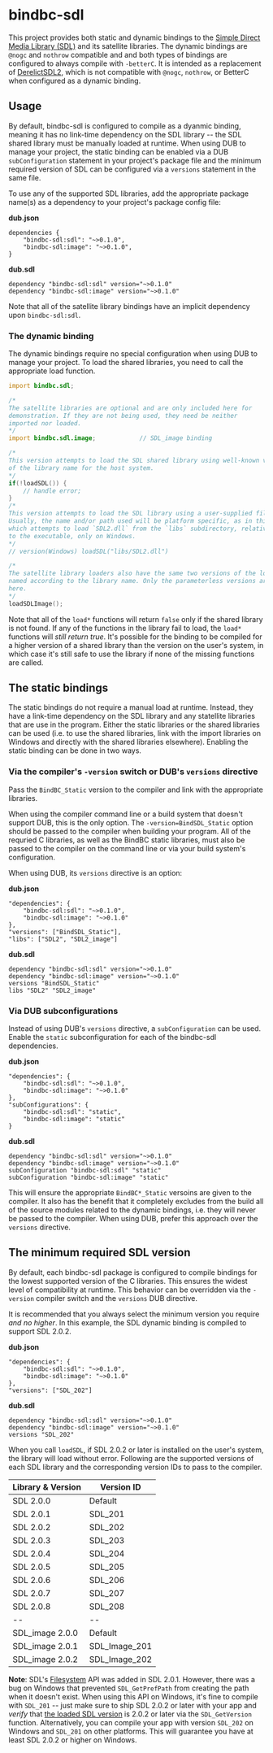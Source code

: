 # bindbc-sdl
This project provides both static and dynamic bindings to the [Simple Direct Media Library (SDL)](https://libsdl.org/) and its satellite libraries. The dynamic bindings are `@nogc` and `nothrow` compatible and and both types of bindings are configured to always compile with `-betterC`. It is intended as a replacement of [DerelictSDL2](), which is not compatible with `@nogc`,  `nothrow`, or BetterC when configured as a dynamic binding.

## Usage
By default, bindbc-sdl is configured to compile as a dyanmic binding, meaning it has no link-time dependency on the SDL library -- the SDL shared library must be manually loaded at runtime. When using DUB to manage your project, the static binding can be enabled via a DUB `subConfiguration` statement in your project's package file and the minimum required version of SDL can be configured via a `versions` statement in the same file. 

To use any of the supported SDL libraries, add the appropriate package name(s) as a dependency to your project's package config file:

__dub.json__
```
dependencies {
    "bindbc-sdl:sdl": "~>0.1.0",
    "bindbc-sdl:image": "~>0.1.0",
}
```

__dub.sdl__
```
dependency "bindbc-sdl:sdl" version="~>0.1.0"
dependency "bindbc-sdl:image" version="~>0.1.0"
```

Note that all of the satellite library bindings have an implicit dependency upon `bindbc-sdl:sdl`.

### The dynamic binding
The dynamic bindings require no special configuration when using DUB to manage your project. To load the shared libraries, you need to call the appropriate load function.

```d
import bindbc.sdl;

/*
The satellite libraries are optional and are only included here for
demonstration. If they are not being used, they need be neither 
imported nor loaded.
*/
import bindbc.sdl.image;            // SDL_image binding

/*
This version attempts to load the SDL shared library using well-known variations
of the library name for the host system.
*/
if(!loadSDL()) {
    // handle error;
}
/*
This version attempts to load the SDL library using a user-supplied file name. 
Usually, the name and/or path used will be platform specific, as in this example
which attempts to load `SDL2.dll` from the `libs` subdirectory, relative
to the executable, only on Windows.
*/
// version(Windows) loadSDL("libs/SDL2.dll")

/*
The satellite library loaders also have the same two versions of the load functions,
named according to the library name. Only the parameterless versions are shown
here.
*/
loadSDLImage();
```

Note that all of the `load*` functions will return `false` only if the shared library is not found. If any of the functions in the library fail to load, the `load*` functions will _still return true_. It's possible for the binding to be compiled for a higher version of a shared library than the version on the user's system, in which case it's still safe to use the library if none of the missing functions are called.

## The static bindings
The static bindings do not require a manual load at runtime. Instead, they have a link-time dependency on the SDL library and any statellite libraries that are use in the program. Either the static libraries or the shared libraries can be used (i.e. to use the shared libraries, link with the import libraries on Windows and directly with the shared libraries elsewhere). Enabling the static binding can be done in two ways.

### Via the compiler's `-version` switch or DUB's `versions` directive
Pass the `BindBC_Static` version to the compiler and link with the appropriate libraries. 

When using the compiler command line or a build system that doesn't support DUB, this is the only option. The `-version=BindSDL_Static` option should be passed to the compiler when building your program. All of the requried C libraries, as well as the BindBC static libraries, must also be passed to the compiler on the command line or via your build system's configuration. 

When using DUB, its `versions` directive is an option:

__dub.json__
```
"dependencies": {
    "bindbc-sdl:sdl": "~>0.1.0",
    "bindbc-sdl:image": "~>0.1.0"
},
"versions": ["BindSDL_Static"],
"libs": ["SDL2", "SDL2_image"]
```

__dub.sdl__
```
dependency "bindbc-sdl:sdl" version="~>0.1.0"
dependency "bindbc-sdl:image" version="~>0.1.0"
versions "BindSDL_Static"
libs "SDL2" "SDL2_image"
```

### Via DUB subconfigurations
Instead of using DUB's `versions` directive, a `subConfiguration` can be used. Enable the `static` subconfiguration for each of the bindbc-sdl dependencies.

__dub.json__
```
"dependencies": {
    "bindbc-sdl:sdl": "~>0.1.0",
    "bindbc-sdl:image": "~>0.1.0"
},
"subConfigurations": {
    "bindbc-sdl:sdl": "static",
    "bindbc-sdl:image": "static"
}
```

__dub.sdl__
```
dependency "bindbc-sdl:sdl" version="~>0.1.0"
dependency "bindbc-sdl:image" version="~>0.1.0"
subConfiguration "bindbc-sdl:sdl" "static"
subConfiguration "bindbc-sdl:image" "static"
```

This will ensure the appropriate `BindBC*_Static` versoins are given to the compiler. It also has the benefit that it completely excludes from the build all of the source modules related to the dynamic bindings, i.e. they will never be passed to the compiler. When using DUB, prefer this approach over the `versions` directive.

## The minimum required SDL version
By default, each bindbc-sdl package is configured to compile bindings for the lowest supported version of the C libraries. This ensures the widest level of compatibility at runtime. This behavior can be overridden via the `-version` compiler switch and the `versions` DUB directive. 

It is recommended that you always select the minimum version you require _and no higher_. In this example, the SDL dynamic binding is compiled to support SDL 2.0.2.

__dub.json__
```
"dependencies": {
    "bindbc-sdl:sdl": "~>0.1.0",
    "bindbc-sdl:image": "~>0.1.0"
},
"versions": ["SDL_202"]
```

__dub.sdl__
```
dependency "bindbc-sdl:sdl" version="~>0.1.0"
dependency "bindbc-sdl:image" version="~>0.1.0"
versions "SDL_202"
```

When you call `loadSDL`, if SDL 2.0.2 or later is installed on the user's system, the library will load without error. Following are the supported versions of each SDL library and the corresponding version IDs to pass to the compiler.

|  Library & Version | Version ID       |
|--------------------|------------------|
|SDL 2.0.0           | Default          |
|SDL 2.0.1           | SDL_201          |
|SDL 2.0.2           | SDL_202          |
|SDL 2.0.3           | SDL_203          |
|SDL 2.0.4           | SDL_204          |
|SDL 2.0.5           | SDL_205          |
|SDL 2.0.6           | SDL_206          |
|SDL 2.0.7           | SDL_207          |
|SDL 2.0.8           | SDL_208          |
|--                  | --               |
|SDL_image 2.0.0     | Default          |
|SDL_image 2.0.1     | SDL_Image_201    |
|SDL_image 2.0.2     | SDL_Image_202    |

__Note__: SDL's [Filesystem](https://wiki.libsdl.org/CategoryFilesystem) API was added in SDL 2.0.1. However, there was a bug on Windows that prevented `SDL_GetPrefPath` from creating the path when it doesn't exist. When using this API on Windows, it's fine to compile with `SDL_201` -- just make sure to ship SDL 2.0.2 or later with your app and _verify_ that [the loaded SDL version](https://wiki.libsdl.org/CategoryVersion) is 2.0.2 or later via the `SDL_GetVersion` function. Alternatively, you can compile your app with version `SDL_202` on Windows and `SDL_201` on other platforms. This will guarantee you have at least SDL 2.0.2 or higher on Windows.